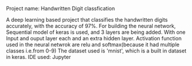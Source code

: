 Project name: Handwritten Digit classfication

A deep learning based project that classifies the handwritten digits accurately, with the accuracy of 97%. 
For building the neural network, Sequential model of keras is used, and 3 layers are being added. With one Input and ouput layer each and an extra hidden layer.
Activation function used in the neural netwrok are relu and softmax(because it had multiple classes i.e.from 0-9)
The dataset used is 'mnist', which is a built in dataset in keras.
IDE used: Jupyter
